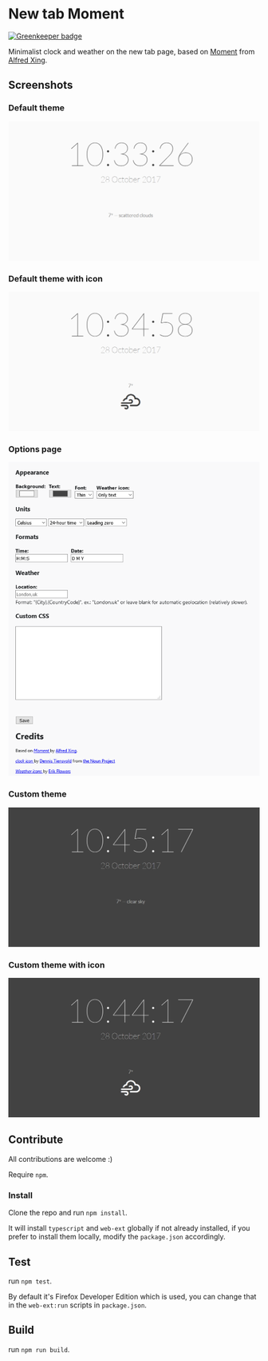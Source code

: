 # New tab Moment

[![Greenkeeper badge](https://badges.greenkeeper.io/laedit/new-tab-moment.svg)](https://greenkeeper.io/)

Minimalist clock and weather on the new tab page, based on [Moment](https://github.com/alfredxing/moment) from [Alfred Xing](https://alfredxing.com/).

## Screenshots

### Default theme

![Default theme](./images/Default-theme.png)

### Default theme with icon

![Default theme - icon](./images/Default-theme-icon.png)

### Options page

![Options](./images/Options.png)

### Custom theme

![Custom theme](./images/Custom-theme.png)

### Custom theme with icon

![Custom theme - icon](./images/Custom-theme-icon.png)

## Contribute

All contributions are welcome :)

Require `npm`.

### Install

Clone the repo and run `npm install`.

It will install `typescript` and `web-ext` globally if not already installed, if you prefer to install them locally, modify the `package.json` accordingly.

## Test

run `npm test`.

By default it's Firefox Developer Edition which is used, you can change that in the `web-ext:run` scripts in `package.json`.

## Build

run `npm run build`.